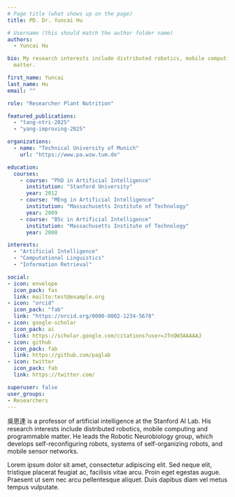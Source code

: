 ```yaml
---
# Page title (what shows up on the page)
title: PD. Dr. Yuncai Hu

# Username (this should match the author folder name)
authors:
  - Yuncai Hu

bio: My research interests include distributed robotics, mobile computing and programmable
  matter.

first_name: Yuncai
last_name: Hu
email: ""

role: "Researcher Plant Nutrition"

featured_publications:
  - "tang-ntri-2025"
  - "yang-improving-2025"

organizations:
  - name: "Technical University of Munich"
    url: "https://www.pa.wzw.tum.de"

education:
  courses:
    - course: "PhD in Artificial Intelligence"
      institution: "Stanford University"
      year: 2012
    - course: "MEng in Artificial Intelligence"
      institution: "Massachusetts Institute of Technology"
      year: 2009
    - course: "BSc in Artificial Intelligence"
      institution: "Massachusetts Institute of Technology"
      year: 2008

interests:
  - "Artificial Intelligence"
  - "Computational Linguistics"
  - "Information Retrieval"

social:
- icon: envelope
  icon_pack: fas
  link: mailto:test@example.org
- icon: "orcid"
  icon_pack: "fab"
  link: "https://orcid.org/0000-0002-1234-5678"
- icon: google-scholar
  icon_pack: ai
  link: https://scholar.google.com/citations?user=JTnQW3AAAAAJ
- icon: github
  icon_pack: fab
  link: https://github.com/paglab
- icon: twitter
  icon_pack: fab
  link: https://twitter.com/

superuser: false
user_groups:
- Researchers
---
```


吳恩達 is a professor of artificial intelligence at the Stanford AI Lab. His research interests include distributed robotics, mobile computing and programmable matter. He leads the Robotic Neurobiology group, which develops self-reconfiguring robots, systems of self-organizing robots, and mobile sensor networks.

Lorem ipsum dolor sit amet, consectetur adipiscing elit. Sed neque elit, tristique placerat feugiat ac, facilisis vitae arcu. Proin eget egestas augue. Praesent ut sem nec arcu pellentesque aliquet. Duis dapibus diam vel metus tempus vulputate.
